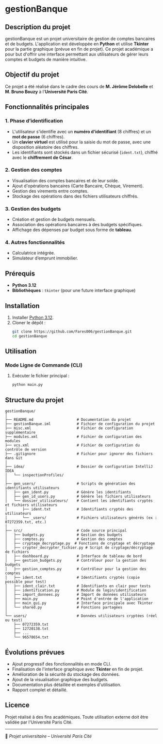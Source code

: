 # gestionBanque

## Description du projet
gestionBanque est un projet universitaire de gestion de comptes bancaires et de budgets. L'application est développée en **Python** et utilise **Tkinter** pour la partie graphique (prévue en fin de projet). Ce projet académique a pour but d'offrir une interface permettant aux utilisateurs de gérer leurs comptes et budgets de manière intuitive.

## Objectif du projet
Ce projet a été réalisé dans le cadre des cours de **M. Jérôme Delobelle** et **M. Bruno Bouzy** à l'**Université Paris Cité**.

## Fonctionnalités principales
### 1. Phase d’identification
- L'utilisateur s'identifie avec un **numéro d'identifiant** (8 chiffres) et un **mot de passe** (6 chiffres).
- Un **clavier virtuel** est utilisé pour la saisie du mot de passe, avec une disposition aléatoire des chiffres.
- Les identifiants sont stockés dans un fichier sécurisé (`ident.txt`), chiffré avec le **chiffrement de César**.

### 2. Gestion des comptes
- Visualisation des comptes bancaires et de leur solde.
- Ajout d'opérations bancaires (Carte Bancaire, Chèque, Virement).
- Gestion des virements entre comptes.
- Stockage des opérations dans des fichiers utilisateurs chiffrés.

### 3. Gestion des budgets
- Création et gestion de budgets mensuels.
- Association des opérations bancaires à des budgets spécifiques.
- Affichage des dépenses par budget sous forme de **tableau**.

### 4. Autres fonctionnalités
- Calculatrice intégrée.
- Simulateur d’emprunt immobilier.

## Prérequis
- **Python 3.12**
- **Bibliothèques** : `tkinter` (pour une future interface graphique)

## Installation
1. Installer [Python 3.12](https://www.python.org/downloads/).
2. Cloner le dépôt :  
   ```sh
   git clone https://github.com/Fares006/gestionBanque.git
   cd gestionBanque
   ```

## Utilisation
### Mode Ligne de Commande (CLI)
1. Exécuter le fichier principal :
   ```sh
   python main.py
   ```

## Structure du projet
```
gestionBanque/
│
├── README.md                    # Documentation du projet
├── gestionBanque.iml            # Fichier de configuration du projet
├── misc.xml                     # Fichier de configuration supplémentaire
├── modules.xml                  # Fichier de configuration des modules
├── vcs.xml                      # Fichier de configuration du contrôle de version
├── .gitignore                   # Fichier pour ignorer des fichiers dans Git
│
├── idea/                        # Dossier de configuration IntelliJ IDEA
│   └── inspectionProfiles/
│
├── gen_users/                   # Scripts de génération des identifiants utilisateurs
│   ├── gen_ident.py             # Génère les identifiants
│   ├── gen_id_users.py          # Génère les fichiers utilisateurs
│   └── dossier_utilisateurs/    # Contient les identifiants cryptés et fichiers utilisateurs
│       ├── ident.txt            # Identifiants cryptés des utilisateurs
│       └── _users/              # Fichiers utilisateurs générés (ex : 07272359.txt, etc.)
│
├── src/                         # Code source principal
│   ├── budgets.py               # Gestion des budgets
│   ├── comptes.py               # Gestion des comptes
│   ├── cryptage_decryptage.py  # Fonctions de cryptage et décryptage
│   ├── crypter_decrypter_fichier.py # Script de cryptage/décryptage de fichiers
│   ├── dashboard.py             # Interface de tableau de bord
│   ├── gestion_budgets.py       # Contrôleur pour la gestion des budgets
│   ├── gestion_comptes.py       # Contrôleur pour la gestion des comptes
│   ├── ident.txt                # Identifiants cryptés (copie possible pour test)
│   ├── ident_clair.txt          # Identifiants en clair pour tests
│   ├── identification.py        # Module de login/identification
│   ├── import_donnees.py        # Import de données utilisateurs
│   ├── main.py                  # Point d'entrée de l'application
│   ├── main_gui.py              # Interface principale avec Tkinter
│   └── shared.py                # Fonctions partagées
│
└── users/                       # Données utilisateurs cryptées (réel ou test)
    ├── 07272359.txt
    ├── 12720138.txt
    ├── ...
    └── 96578654.txt
```

## Évolutions prévues
- Ajout progressif des fonctionnalités en mode CLI.
- Finalisation de l'interface graphique avec **Tkinter** en fin de projet.
- Amélioration de la sécurité du stockage des données.
- Ajout de la visualisation graphique des budgets.
- Documentation plus détaillée et exemples d'utilisation.
- Rapport complet et détaillé.

## Licence
Projet réalisé à des fins académiques. Toute utilisation externe doit être validée par l'Université Paris Cité.

---
📌 *Projet universitaire – Université Paris Cité*
